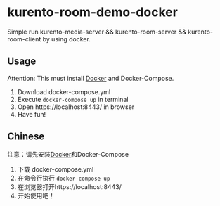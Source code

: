 # kurento-room-demo-docker
Simple run kurento-media-server &amp;&amp; kurento-room-server &amp;&amp; kurento-room-client by using docker.

## Usage
Attention: This must install [Docker](https://www.docker.com/) and Docker-Compose.

1. Download docker-compose.yml
2. Execute `docker-compose up` in terminal
3. Open https://localhost:8443/ in browser
4. Have fun!

## Chinese
注意：请先安装[Docker](https://www.docker.com/)和Docker-Compose

1. 下载 docker-compose.yml
2. 在命令行执行 `docker-compose up`
3. 在浏览器打开https://localhost:8443/
4. 开始使用吧！
